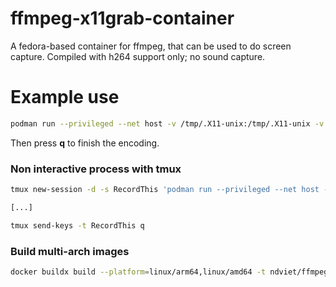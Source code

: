 # ffmpeg-x11grab-container
A fedora-based container for ffmpeg, that can be used to do screen capture.
Compiled with h264 support only; no sound capture.

# Example use

```bash
podman run --privileged --net host -v /tmp/.X11-unix:/tmp/.X11-unix -v $PWD:$HOME -e HOME=$HOME -e DISPLAY=$DISPLAY --rm -it mhuin/ffmpeg-x11grab -f x11grab -video_size 1280x720 -i ${DISPLAY} -vcodec h264 -framerate 25 $HOME/screencast.mp4
```

Then press **q** to finish the encoding.

### Non interactive process with tmux

```bash
tmux new-session -d -s RecordThis 'podman run --privileged --net host -v /tmp/.X11-unix:/tmp/.X11-unix -v $PWD:$HOME -e HOME=$HOME -e DISPLAY=$DISPLAY --rm -it mhuin/ffmpeg-x11grab -f x11grab -video_size 1280x720 -i ${DISPLAY} -vcodec h264 -framerate 25 $HOME/screencast.mp4'

[...]

tmux send-keys -t RecordThis q
```

### Build multi-arch images

```bash
docker buildx build --platform=linux/arm64,linux/amd64 -t ndviet/ffmpeg:latest .
```